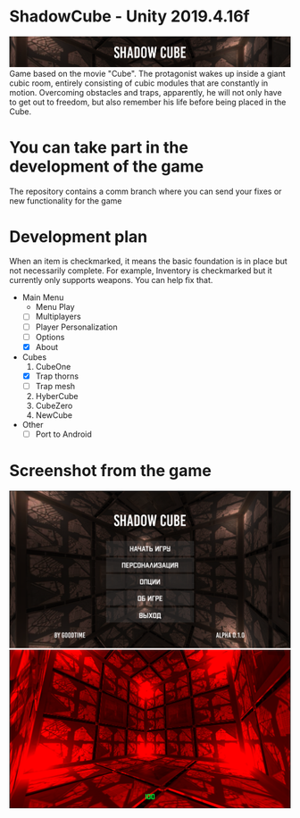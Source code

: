 # ShadowCube - Unity 2019.4.16f
![GitHub Logo](/ScreenShots/logo.png)
Game based on the movie "Cube". The protagonist wakes up inside a giant cubic room, entirely consisting of cubic modules that are constantly in motion. Overcoming obstacles and traps, apparently, he will not only have to get out to freedom, but also remember his life before being placed in the Cube.

# You can take part in the development of the game
The repository contains a comm branch where you can send your fixes or new functionality for the game

# Development plan
When an item is checkmarked, it means the basic foundation is in place but not necessarily complete. For example, Inventory is checkmarked but it currently only supports weapons. You can help fix that.
* Main Menu
  - Menu Play
   - [ ] Multiplayers 
  - [ ] Player Personalization
  - [ ] Options
  - [x] About
* Cubes
  1) CubeOne
    - [x] Trap thorns
    - [ ] Trap mesh
  2) HyberCube
  3) CubeZero
  4) NewCube
* Other
  - [ ] Port to Android

# Screenshot from the game
![GitHub Logo](/ScreenShots/screenshot2.png)
![GitHub Logo](/ScreenShots/screenshot1.png)
